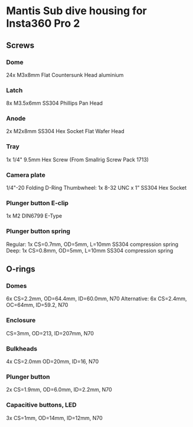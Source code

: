 # Mantis Sub dive housing for Insta360 Pro 2

## Screws

### Dome		
24x M3x8mm Flat Countersunk Head aluminium

### Latch		
8x M3.5x6mm SS304 Phillips Pan Head 

### Anode 		
2x M2x8mm SS304 Hex Socket Flat Wafer Head

### Tray
1x 1/4" 9.5mm Hex Screw	(From Smallrig Screw Pack 1713)

### Camera plate
1/4"-20 Folding D-Ring
Thumbwheel: 1x 8-32 UNC x 1” SS304 Hex Socket

### Plunger button E-clip 
1x M2 DIN6799 E-Type

### Plunger button spring		
Regular: 	1x CS=0.7mm, OD=5mm, L=10mm SS304 compression spring
Deep: 		1x CS=0.8mm, OD=5mm, L=10mm SS304 compression spring


## O-rings

### Domes		
6x CS=2.2mm, OD=64.4mm, ID=60.0mm, N70
Alternative: 6x CS=2.4mm, OC=64mm, ID=59.2, N70

### Enclosure	
CS=3mm, OD=213, ID=207mm, N70
	
### Bulkheads	
4x CS=2.0mm OD=20mm, ID=16, N70

### Plunger button
2x CS=1.9mm, OD=6.0mm, ID=2.2mm, N70

### Capacitive buttons, LED
3x CS=1mm, OD=14mm, ID=12mm, N70

